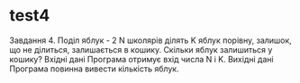 # test4
Завдання 4. Поділ яблук - 2
N школярів ділять K яблук порівну, залишок, що не ділиться, залишається в кошику.
Скільки яблук залишиться у кошику?
Вхідні дані
Програма отримує вхід числа N і K.
Вихідні дані
Програма повинна вивести кількість яблук.
